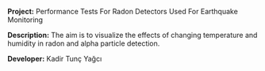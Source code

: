 **Project:** Performance Tests For Radon Detectors Used For Earthquake Monitoring

**Description:** The aim is to visualize the effects of changing temperature and humidity in radon and alpha particle detection.

**Developer:** Kadir Tunç Yağcı

